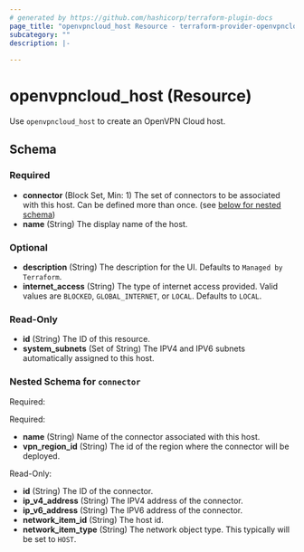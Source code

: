 ```yaml
---
# generated by https://github.com/hashicorp/terraform-plugin-docs
page_title: "openvpncloud_host Resource - terraform-provider-openvpncloud"
subcategory: ""
description: |-
  
---
```


# openvpncloud_host (Resource)

Use `openvpncloud_host` to create an OpenVPN Cloud host.



<!-- schema generated by tfplugindocs -->
## Schema

### Required

- **connector** (Block Set, Min: 1) The set of connectors to be associated with this host. Can be defined more than once. (see [below for nested schema](#nestedblock--connector))
- **name** (String) The display name of the host.

### Optional

- **description** (String) The description for the UI. Defaults to `Managed by Terraform`.
- **internet_access** (String) The type of internet access provided. Valid values are `BLOCKED`, `GLOBAL_INTERNET`, or `LOCAL`. Defaults to `LOCAL`.

### Read-Only

- **id** (String) The ID of this resource.
- **system_subnets** (Set of String) The IPV4 and IPV6 subnets automatically assigned to this host.

<a id="nestedblock--connector"></a>
### Nested Schema for `connector`

Required:

Required:

- **name** (String) Name of the connector associated with this host.
- **vpn_region_id** (String) The id of the region where the connector will be deployed.

Read-Only:

- **id** (String) The ID of the connector.
- **ip_v4_address** (String) The IPV4 address of the connector.
- **ip_v6_address** (String) The IPV6 address of the connector.
- **network_item_id** (String) The host id.
- **network_item_type** (String) The network object type. This typically will be set to `HOST`.


